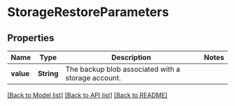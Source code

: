 # StorageRestoreParameters

## Properties

Name | Type | Description | Notes
------------ | ------------- | ------------- | -------------
**value** | **String** | The backup blob associated with a storage account. | 

[[Back to Model list]](../README.md#documentation-for-models) [[Back to API list]](../README.md#documentation-for-api-endpoints) [[Back to README]](../README.md)


